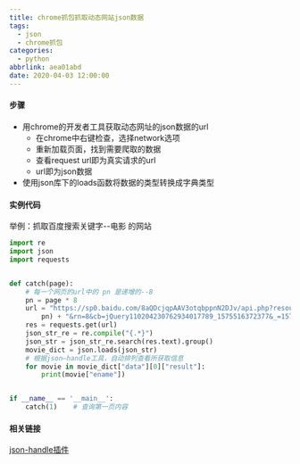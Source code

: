 ```yaml
---
title: chrome抓包抓取动态网站json数据
tags:
  - json
  - chrome抓包
categories:
  - python
abbrlink: aea01abd
date: 2020-04-03 12:00:00
---
```


#### 步骤

- 用chrome的开发者工具获取动态网址的json数据的url  
	- 在chrome中右键检查，选择network选项
	- 重新加载页面，找到需要爬取的数据
	- 查看request url即为真实请求的url
	- url即为json数据
- 使用json库下的loads函数将数据的类型转换成字典类型

#### 实例代码
举例：抓取百度搜索关键字--电影 的网站
```python
import re
import json
import requests


def catch(page):
	# 每一个网页的url中的 pn 是递增的--8
    pn = page * 8
    url = "https://sp0.baidu.com/8aQDcjqpAAV3otqbppnN2DJv/api.php?resource_id=28286&from_mid=1&&format=json&ie=utf-8&oe=utf-8&query=%E7%94%B5%E5%BD%B1&sort_key=16&sort_type=1&stat0=&stat1=&stat2=&stat3=&pn=" + str(
        pn) + "&rn=8&cb=jQuery110204230762934017789_1575516372377&_=1575516372379"
    res = requests.get(url)
    json_str_re = re.compile("{.*}")
    json_str = json_str_re.search(res.text).group()
    movie_dict = json.loads(json_str)
    # 根据json—handle工具，自动排列查看所获取信息
    for movie in movie_dict["data"][0]["result"]:
        print(movie["ename"])


if __name__ == '__main__':
    catch(1)	# 查询第一页内容

```

#### 相关链接
[json-handle插件](http://jsonhandle.sinaapp.com/)
